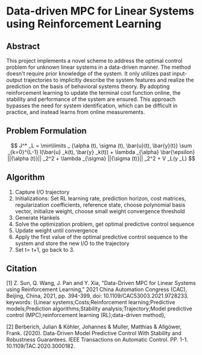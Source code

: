 # Data-driven MPC for Linear Systems using Reinforcement Learning
## Abstract
 This project implements a novel scheme to address the optimal control problem for unknown linear systems in a data-driven manner. The method doesn't require prior knowledge of the system. It only utilizes past input-output trajectories to implicitly describe the system features and realize the prediction on the basis of behavioral systems theory. By adopting reinforcement learning to update the terminal cost function online, the stability and performance of the system are ensured. This approach bypasses the need for system identification, which can be difficult in practice, and instead learns from online measurements.

## Problem Formulation
$$ J^* _L  = \min\limits _ {\alpha (t), \sigma (t), \bar{u}(t), \bar{y}(t)} \sum _{k=0}^{L-1} l(\bar{u} _k(t), \bar{y} _k(t)) + \lambda _{\alpha} \bar{\epsilon} ||{\alpha (t)}|| _2^2 + \lambda _{\sigma}  ||{\sigma (t)}|| _2^2 + V _L(y _L) $$
## Algorithm
1. Capture I/O trajectory
2. Initializations: 
	Set RL learning rate, prediction horizon, cost matrices, regularization coefficients, reference state, choose polynomial basis vector, initialize weight, choose small weight convergence threshold
3. Generate Hankels
4. Solve the optimization problem, get optimal predictive control sequence
5. Update weight until convergence
6. Apply the first value of the optimal predictive control sequence to the system and store the new I/O to the trajectory
7. Set t= t+1, go back to 3.

## Citation 
[1] Z. Sun, Q. Wang, J. Pan and Y. Xia, "Data-Driven MPC for Linear Systems using Reinforcement Learning," 2021 China Automation Congress (CAC), Beijing, China, 2021, pp. 394-399, doi: 10.1109/CAC53003.2021.9728233. keywords: {Linear systems;Costs;Reinforcement learning;Predictive models;Prediction algorithms;Stability analysis;Trajectory;Model predictive control (MPC);reinforcement learning (RL);data-driven method},

[2] Berberich, Julian & Köhler, Johannes & Muller, Matthias & Allgöwer, Frank. (2020). Data-Driven Model Predictive Control With Stability and Robustness Guarantees. IEEE Transactions on Automatic Control. PP. 1-1. 10.1109/TAC.2020.3000182. 
